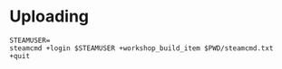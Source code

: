 # Uploading

```
STEAMUSER=
steamcmd +login $STEAMUSER +workshop_build_item $PWD/steamcmd.txt +quit
```

